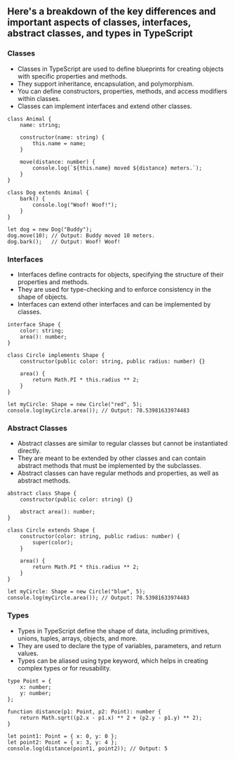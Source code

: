 ## Here's a breakdown of the key differences and important aspects of classes, interfaces, abstract classes, and types in TypeScript

### Classes

- Classes in TypeScript are used to define blueprints for creating objects with specific properties and methods.
- They support inheritance, encapsulation, and polymorphism.
- You can define constructors, properties, methods, and access modifiers within classes.
- Classes can implement interfaces and extend other classes.

```
class Animal {
    name: string;

    constructor(name: string) {
        this.name = name;
    }

    move(distance: number) {
        console.log(`${this.name} moved ${distance} meters.`);
    }
}

class Dog extends Animal {
    bark() {
        console.log("Woof! Woof!");
    }
}

let dog = new Dog("Buddy");
dog.move(10); // Output: Buddy moved 10 meters.
dog.bark();   // Output: Woof! Woof!
```

### Interfaces

- Interfaces define contracts for objects, specifying the structure of their properties and methods.
- They are used for type-checking and to enforce consistency in the shape of objects.
- Interfaces can extend other interfaces and can be implemented by classes.

```
interface Shape {
    color: string;
    area(): number;
}

class Circle implements Shape {
    constructor(public color: string, public radius: number) {}

    area() {
        return Math.PI * this.radius ** 2;
    }
}

let myCircle: Shape = new Circle("red", 5);
console.log(myCircle.area()); // Output: 78.53981633974483
```

### Abstract Classes

- Abstract classes are similar to regular classes but cannot be instantiated directly.
- They are meant to be extended by other classes and can contain abstract methods that must be implemented by the subclasses.
- Abstract classes can have regular methods and properties, as well as abstract methods.

```
abstract class Shape {
    constructor(public color: string) {}

    abstract area(): number;
}

class Circle extends Shape {
    constructor(color: string, public radius: number) {
        super(color);
    }

    area() {
        return Math.PI * this.radius ** 2;
    }
}

let myCircle: Shape = new Circle("blue", 5);
console.log(myCircle.area()); // Output: 78.53981633974483
```

### Types

- Types in TypeScript define the shape of data, including primitives, unions, tuples, arrays, objects, and more.
- They are used to declare the type of variables, parameters, and return values.
- Types can be aliased using type keyword, which helps in creating complex types or for reusability.

```
type Point = {
    x: number;
    y: number;
};

function distance(p1: Point, p2: Point): number {
    return Math.sqrt((p2.x - p1.x) ** 2 + (p2.y - p1.y) ** 2);
}

let point1: Point = { x: 0, y: 0 };
let point2: Point = { x: 3, y: 4 };
console.log(distance(point1, point2)); // Output: 5
```
